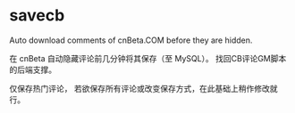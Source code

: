 savecb
======

Auto download comments of cnBeta.COM before they are hidden.

在 cnBeta 自动隐藏评论前几分钟将其保存（至 MySQL）。
找回CB评论GM脚本的后端支撑。

仅保存热门评论，
若欲保存所有评论或改变保存方式，在此基础上稍作修改就行。
